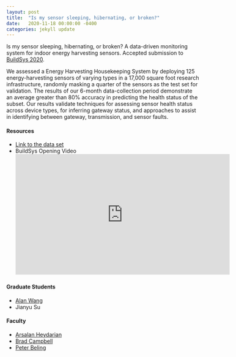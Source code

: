 ```yaml
---
layout: post
title:  "Is my sensor sleeping, hibernating, or broken?"
date:   2020-11-18 00:00:00 -0400
categories: jekyll update
---
```


Is my sensor sleeping, hibernating, or broken? A data-driven monitoring system for indoor energy harvesting sensors. Accepted submission to <a href="http://buildsys.acm.org/2020/"> BuildSys 2020</a>.

We assessed a Energy Harvesting Housekeeping System by deploying 125 energy-harvesting sensors of varying types in a 17,000 square foot research infrastructure, randomly masking a quarter of the sensors as the test set for validation. The results of our 6-month data-collection period demonstrate an average greater than 80% accuracy in predicting the health status of the subset. Our results validate techniques for assessing sensor health status across device types, for inferring gateway status, and approaches to assist in identifying between gateway, transmission, and sensor faults.



<h4> Resources </h4>
<ul>
	<li> <a href="https://virginia.box.com/s/h3xdhr6j1kfaegx7drff6k3lushxett5" target="_blank"> Link to the data set </a> </li>
	<li> BuildSys Opening Video <iframe width="560" height="315" src="https://www.youtube.com/embed/cROAFv8uKAM?" frameborder="0" allow="accelerometer; autoplay; clipboard-write; encrypted-media; gyroscope; picture-in-picture" allowfullscreen></iframe> </li>
</ul>

<h4> Graduate Students </h4>
<ul>
	<li> <a href="http://uvabrainlab.com/about/#AlanWang" target="_blank"> Alan Wang </a></li>
	<li> Jianyu Su</li>
</ul>

<h4> Faculty </h4>
<ul>
	<li> <a href="https://engineering.virginia.edu/faculty/arsalan-heydarian" target="_blank"> Arsalan Heydarian </a> </li>
	<li> <a href="https://engineering.virginia.edu/faculty/brad-campbell" target="_blank"> Brad Campbell </a> </li>
	<li> <a href="https://engineering.virginia.edu/faculty/peter-beling" target="_blank"> Peter Beling </a> </li>
</ul>

